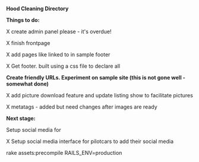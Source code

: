 <strong>Hood Cleaning Directory</strong>



<strong>Things to do:</strong>

X create admin panel please - it's overdue!

X finish frontpage

X add pages like linked to in sample footer

X Get footer. built using a css file to declare all

**Create friendly URLs. Experiment on sample site (this is not gone well -somewhat done)**

X add picture download feature and update listing show to facilitate pictures

X metatags - added but need changes after images are ready


<strong>Next stage: </strong>

Setup social media for 

X Setup social media interface for pilotcars to add their social media



rake assets:precompile RAILS_ENV=production




